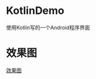 # KotlinDemo

使用Kotlin写的一个Android程序界面

# 效果图
[效果图](https://github.com/charmingfst/KotlinDemo/blob/master/img/demo.gif)